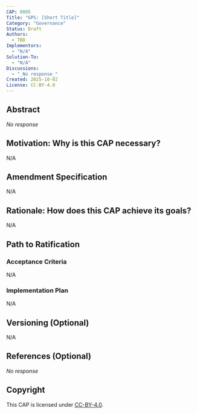 ```yaml
---
CAP: 0005
Title: "GPS: [Short Title]"
Category: "Governance"
Status: Draft
Authors:
  - TBD
Implementors:
  - "N/A"
Solution-To:
  - "N/A"
Discussions:
  - "_No response_"
Created: 2025-10-02
License: CC-BY-4.0
---
```


## Abstract

_No response_

## Motivation: Why is this CAP necessary?

N/A

## Amendment Specification

N/A

## Rationale: How does this CAP achieve its goals?

N/A

## Path to Ratification

### Acceptance Criteria

N/A

### Implementation Plan

N/A

## Versioning (Optional)

N/A

## References (Optional)

_No response_

## Copyright

This CAP is licensed under [CC-BY-4.0](https://creativecommons.org/licenses/by/4.0/legalcode).
